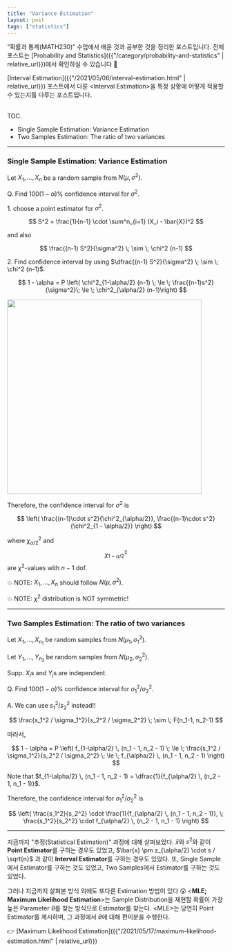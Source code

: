 ```yaml
---
title: "Variance Estimation"
layout: post
tags: ["statistics"]
---
```


“확률과 통계(MATH230)” 수업에서 배운 것과 공부한 것을 정리한 포스트입니다. 전체 포스트는 [Probability and Statistics]({{"/category/probability-and-statistics" | relative_url}})에서 확인하실 수 있습니다 🎲

[Interval Estimation]({{"/2021/05/06/interval-estimation.html" | relative_url}}) 포스트에서 다룬 \<Interval Estimation\>을 특정 상황에 어떻게 적용할 수 있는지를 다루는 포스트입니다.

<br><span class="statement-title">TOC.</span><br>

- Single Sample Estimation: Variance Estimation
- Two Samples Estimation: The ratio of two variances

<hr/>

### Single Sample Estimation: Variance Estimation

Let $X_1, \dots, X_n$ be a random sample from $N(\mu, \sigma^2)$.

Q. Find $100(1-\alpha)\%$ confidence interval for $\sigma^2$.

1\. choose a point estimator for $\sigma^2$.

$$
S^2 = \frac{1}{n-1} \cdot \sum^n_{i=1} (X_i - \bar{X})^2
$$

and also

$$
\frac{(n-1) S^2}{\sigma^2} \; \sim \; \chi^2 (n-1)
$$

2\. Find confidence interval by using $\dfrac{(n-1) S^2}{\sigma^2} \; \sim \; \chi^2 (n-1)$.

$$
1 - \alpha = P \left( \chi^2_{1-\alpha/2} (n-1) \; \le \; \frac{(n-1)s^2}{\sigma^2}\; \le \; \chi^2_{\alpha/2} (n-1)\right)
$$

<div class="img-wrapper">
<img src= "{{"/images/probability-and-statistics/chi-square-distribution.png" | relative_url }}" width=450>
</div>

Therefore, the confidence interval for $\sigma^2$ is

$$
\left( 
  \frac{(n-1)\cdot s^2}{\chi^2_{\alpha/2}},
  \frac{(n-1)\cdot s^2}{\chi^2_{1 - \alpha/2}}
\right)
$$

where $\chi^2_{\alpha/2}$ and $$\chi^2_{1-\alpha/2}$$ are $\chi^2$-values with $n-1$ dof.

💥 NOTE: $X_1, \dots, X_n$ should follow $N(\mu, \sigma^2)$.

💥 NOTE: $\chi^2$ distribution is NOT symmetric!

<hr/>

### Two Samples Estimation: The ratio of two variances

Let $X_1, \dots, X_{n_1}$ be random samples from $N(\mu_1, \sigma_1^2)$.

Let $Y_1, \dots, Y_{n_2}$ be random samples from $N(\mu_2, \sigma_2^2)$.

Supp. $X_i$s and $Y_j$s are independent.

Q. Find $100(1-\alpha)\%$ confidence interval for $\sigma_1^2 / \sigma_2^2$.

A. We can use $s_1^2 / s_2^2$ instead!!

$$
\frac{s_1^2 / \sigma_1^2}{s_2^2 / \sigma_2^2} \; \sim \; F(n_1-1, n_2-1)
$$

따라서,

$$
1 - \alpha
= P \left( f_{1-\alpha/2} \, (n_1 - 1, n_2 - 1) \; \le \; \frac{s_1^2 / \sigma_1^2}{s_2^2 / \sigma_2^2} \; \le \; f_{\alpha/2} \, (n_1 - 1, n_2 - 1) \right)
$$

Note that $f_{1-\alpha/2} \, (n_1 - 1, n_2 - 1) = \dfrac{1}{f_{\alpha/2} \, (n_2 - 1, n_1 - 1)}$.

Therefore, the confidence interval for $\sigma_1^2 / \sigma_2^2$ is

$$
\left( 
  \frac{s_1^2}{s_2^2} \cdot \frac{1}{f_{\alpha/2} \, (n_1 - 1, n_2 - 1)}, \; 
  \frac{s_1^2}{s_2^2} \cdot f_{\alpha/2} \, (n_2 - 1, n_1 - 1)
\right)
$$

<hr/>

지금까지 "추정(Statistical Estimation)" 과정에 대해 살펴보았다. $\bar{x}$와 $s^2$와 같이 **Point Estimator**를 구하는 경우도 있었고, $\bar{x} \pm z_{\alpha/2} \cdot s / \sqrt{n}$ 과 같이 **Interval Estimator**를 구하는 경우도 있었다. 또, Single Sample에서 Estimator를 구하는 것도 있었고, Two Samples에서 Estimator를 구하는 것도 있었다. 

그러나 지금까지 살펴본 방식 외에도 또다른 Estimation 방법이 있다 😲 \<**MLE; Maximum Likelihood Estimation**\>는 Sample Distribution을 재현할 확률이 가장 높은 Parameter $\theta$를 찾는 방식으로 Estimator를 찾는다. \<MLE\>는 당연히 Point Estimator를 제시하며, 그 과정에서 $\theta$에 대해 편미분을 수행한다.

👉 [Maximum Likelihood Estimation]({{"/2021/05/17/maximum-likelihood-estimation.html" | relative_url}})
